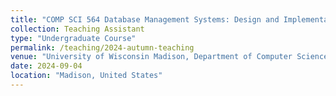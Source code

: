 ```yaml
---
title: "COMP SCI 564 Database Management Systems: Design and Implementation"
collection: Teaching Assistant
type: "Undergraduate Course"
permalink: /teaching/2024-autumn-teaching
venue: "University of Wisconsin Madison, Department of Computer Science"
date: 2024-09-04
location: "Madison, United States"
---
```

